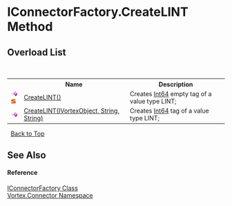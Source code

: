 # IConnectorFactory.CreateLINT Method 
 


## Overload List
&nbsp;<table><tr><th></th><th>Name</th><th>Description</th></tr><tr><td>![Public method](media/pubmethod.gif "Public method")![Static member](media/static.gif "Static member")</td><td><a href="M_Vortex_Connector_IConnectorFactory_CreateLINT.md">CreateLINT()</a></td><td>
Creates <a href="https://docs.microsoft.com/dotnet/api/system.int64" target="_blank">Int64</a> empty tag of a value type LINT;</td></tr><tr><td>![Public method](media/pubmethod.gif "Public method")</td><td><a href="M_Vortex_Connector_IConnectorFactory_CreateLINT_1.md">CreateLINT(IVortexObject, String, String)</a></td><td>
Creates <a href="https://docs.microsoft.com/dotnet/api/system.int64" target="_blank">Int64</a> tag of a value type LINT;</td></tr></table>&nbsp;
<a href="#iconnectorfactory.createlint-method">Back to Top</a>

## See Also


#### Reference
<a href="T_Vortex_Connector_IConnectorFactory.md">IConnectorFactory Class</a><br /><a href="N_Vortex_Connector.md">Vortex.Connector Namespace</a><br />